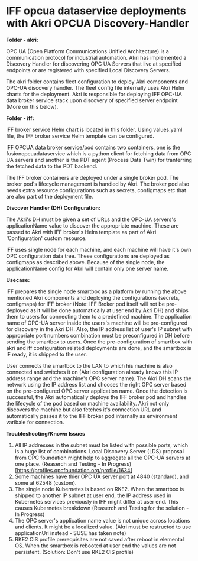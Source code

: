 # IFF opcua dataservice deployments with Akri OPCUA Discovery-Handler

**Folder - akri:**

OPC UA (Open Platform Communications Unified Architecture) is a communication protocol for industrial automation. Akri has implemented a Discovery Handler for discovering OPC UA Servers that live at specified endpoints or are registered with specified Local Discovery Servers.

The akri folder contains fleet configuration to deploy Akri components and OPC-UA discovery handler. The fleet config file internally uses Akri Helm charts for the deployment. Akri is responsible for deploying IFF OPC-UA data broker service stack upon discovery of specified server endpoint (More on this below).

**Folder - iff:**

IFF broker service Helm chart is located in this folder. Using values.yaml file, the IFF broker service Helm template can be configured.

IFF OPCUA data broker service/pod contains two containers, one is the fusionopcuadataservice which is a python client for fetching data from OPC UA servers and another is the PDT agent (Process Data Twin) for tranferring the fetched data to the PDT backend.

The IFF broker containers are deployed under a single broker pod. The broker pod's lifecycle management is handled by Akri. The broker pod also needs extra resource configurations such as secrets, configmaps etc that are also part of the deployment file.

**Discover Handler (DH) Configuration:**

The Akri's DH must be given a set of URLs and the OPC-UA servers's applicationName value to discover the appropriate machine. These are passed to Akri with IFF broker's Helm template as part of Akri 'Configuration' custom resource.

IFF uses single node for each machine, and each machine will have it's own OPC configuration data tree. These configurations are deployed as configmaps as described above. Because of the single node, the applicationName config for Akri will contain only one server name.


**Usecase:**

IFF prepares the single node smartbox as a platform by running the above mentioned Akri components and deploying the configurations (secrets, configmaps) for IFF broker (Note: IFF Broker pod itself will not be pre-deployed as it will be done automatically at user end by Akri DH) and ships them to users for connecting them to a predefined machine. The application name of OPC-UA server inside the users's machine will be pre-configured for discovery in the Akri DH. Also, the IP address list of user's IP subnet with appropriate port numbers combination must be preconfigured in DH before sending the smartbox to users. Once the pre-configuration of smartbox with akri and iff configuration related deployments are done, and the smartbox is IF ready, it is shipped to the user.

User connects the smartbox to the LAN to which his machine is also connected and switches it on (Akri configuration already knows this IP address range and the machine's OPC server name). The Akri DH scans the network using the IP address list and chooses the right OPC server based on the pre-configured OPC server application name. Once the detection is successful, the Akri automatically deploys the IFF broker pod and handles the lifecycle of the pod based on machine availability. Akri not only discovers the machine but also fetches it's connection URL and automatically passes it to the IFF broker pod internally as environment varibale for connection.


**Troubleshooting/Known Issues**

1. All IP addresses in the subnet must be listed with possible ports, which is a huge list of combinations. Local Discovery Server (LDS) proposal from OPC foundation might help to aggregate all the OPC-UA servers at one place. (Reaserch and Testing - In Progress) [https://profiles.opcfoundation.org/profile/1634]
2. Some machines have thier OPC UA server port at 4840 (standard), and some at 62548 (custom).
3. The single node Kubernetes is based on RKE2. When the smartbox is shipped to another IP subnet at user end, the IP address used in Kubernetes services previously in IFF might differ at user end. This causes Kubernetes breakdown (Reaserch and Testing for the solution - In Progress)
4. The OPC server's application name value is not unique across locations and clients. It might be a localized value. (Akri must be restructed to use applicationUri instead - SUSE has taken note)
5. RKE2 CIS profile prerequisites are not saved after reboot in elemental OS. When the smartbox is rebooted at user end the values are not persistent. (Solution: Don't use RKE2 CIS profile)

